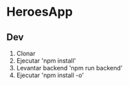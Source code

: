 # HeroesApp

## Dev

1. Clonar
2. Ejecutar 'npm install'
3. Levantar backend 'npm run backend'
4. Ejecutar 'npm install -o'